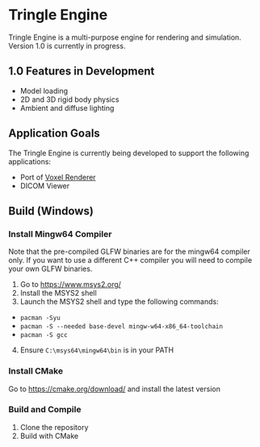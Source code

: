 # Tringle Engine
Tringle Engine is a multi-purpose engine for rendering and simulation. Version 1.0 is currently in progress.

## 1.0 Features in Development
- Model loading
- 2D and 3D rigid body physics
- Ambient and diffuse lighting

## Application Goals
The Tringle Engine is currently being developed to support the following applications:
- Port of [Voxel Renderer](https://github.com/aidankirwin/voxel_renderer)
- DICOM Viewer

## Build (Windows)

### Install Mingw64 Compiler
Note that the pre-compiled GLFW binaries are for the mingw64 compiler only. If you want to use a different C++ compiler you will need to compile your own GLFW binaries.
1. Go to https://www.msys2.org/
2. Install the MSYS2 shell
3. Launch the MSYS2 shell and type the following commands:
- ```pacman -Syu```
- ```pacman -S --needed base-devel mingw-w64-x86_64-toolchain```
- ```pacman -S gcc```
4. Ensure ```C:\msys64\mingw64\bin``` is in your PATH

### Install CMake
Go to https://cmake.org/download/ and install the latest version

### Build and Compile
1. Clone the repository
2. Build with CMake